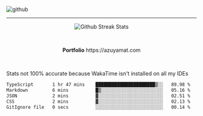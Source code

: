 ![github](https://media.discordapp.net/attachments/881363147364118528/1142610121697021952/background.png?width=1000&height=300)<br>
___
<p align="center">
  <img alt="Github Streak Stats" src="https://streak-stats.demolab.com?user=Azuyamat&theme=transparent&hide_border=true"/>
</p><br>
<p align="center">
      <strong>Portfolio</strong> https://azuyamat.com
</p><br>

Stats not 100% accurate because WakaTime isn't installed on all my IDEs
<!--START_SECTION:waka-->

```txt
TypeScript       1 hr 47 mins    ██████████████████████▒░░   89.98 %
Markdown         6 mins          █▒░░░░░░░░░░░░░░░░░░░░░░░   05.16 %
JSON             2 mins          ▓░░░░░░░░░░░░░░░░░░░░░░░░   02.51 %
CSS              2 mins          ▓░░░░░░░░░░░░░░░░░░░░░░░░   02.13 %
GitIgnore file   0 secs          ░░░░░░░░░░░░░░░░░░░░░░░░░   00.14 %
```

<!--END_SECTION:waka-->
